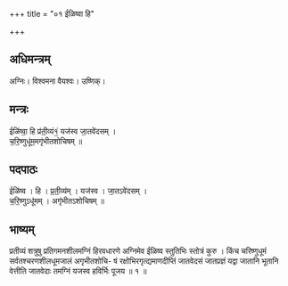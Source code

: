 +++
title = "०१ ईळिष्वा हि"

+++
## अधिमन्त्रम्
अग्निः। विश्वमना वैयश्वः। उष्णिक्।

## मन्त्रः
ईळि॑ष्वा॒ हि प्र॑ती॒व्यं१॒॑ यज॑स्व जा॒तवे॑दसम् ।  
च॒रि॒ष्णुधू॑म॒मगृ॑भीतशोचिषम् ॥

## पदपाठः
ईळि॑ष्व । हि । प्र॒ती॒व्य॑म् । यज॑स्व । जा॒तऽवे॑दसम् ।  
च॒रि॒ष्णुऽधू॑मम् । अगृ॑भीतऽशोचिषम् ॥

## भाष्यम्
प्रतीव्यं शत्रुषु प्रतिगमनशीलमग्निं हिरवधारणे अग्निमेव ईळिष्व स्तुतिभिः स्तोत्रं कुरु । किंच चरिष्णुधूमं सर्वतश्चरणशीलधूमजालं अगृभीतशोचि- षं रक्षोभिरगृत्द्यमाणदीप्तिं जातवेदसं जातप्रज्ञं यद्वा जातानि भूतानि वेत्तीति जातवेदाः तमग्निं यजस्व हविर्भिः पूजय ॥ १ ॥